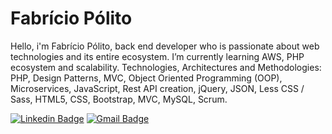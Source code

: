 # Fabrício Pólito

Hello, i'm Fabrício Pólito, back end developer who is passionate about web technologies and its entire ecosystem.
I’m currently learning AWS, PHP ecosystem and scalability.
Technologies, Architectures and Methodologies: PHP, Design Patterns, MVC, Object Oriented Programming (OOP), Microservices, JavaScript, Rest API creation, jQuery, JSON, Less CSS / Sass, HTML5, CSS, Bootstrap, MVC, MySQL, Scrum.

[![Linkedin Badge](https://img.shields.io/badge/-fabriciopolito-blue?style=flat-square&logo=Linkedin&logoColor=white&link=https://www.linkedin.com/in/fabriciopolito/)](https://www.linkedin.com/in/fabriciopolito/)
[![Gmail Badge](https://img.shields.io/badge/-fabriciopolito@gmail.com-c14438?style=flat-square&logo=Gmail&logoColor=white&link=mailto:fabriciopolito@gmail.com)](mailto:fabriciopolito@gmail.com)
